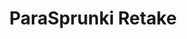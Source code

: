 ---
slug: parasprunki-retake-1966
title: ParaSprunki Retake
description: "ParaSprunki Retake is an exciting online game. Play for free directly in your browser!"
icon: /images/popular_mods/ParaSprunki Retake.png
url: https://wowtbc.net/sprunkin/parasite-retake/index.html
previewImage: /images/popular_mods/ParaSprunki Retake.png
type: popular mods

# SEO配置
seo:
  title: "ParaSprunki Retake - Play Free Online Game | Fun Browser Games"
  description: "ParaSprunki Retake - Play this fun online game for free in your browser. No download required!"
  ogImage: "/images/popular_mods/ParaSprunki Retake.png"
  keywords: "parasprunki-retake-1966, online game, browser game, free game, popular mods game, play online"

videoUrls:
  - https://www.youtube.com/embed/example1
  - https://www.youtube.com/embed/example2

whyPlay:
  title: "Why Play ParaSprunki Retake?"
  items:
    - "Immersive Gameplay: ParaSprunki Retake offers an engaging and immersive gaming experience that will keep you entertained for hours"
    - "Challenging Levels: Test your skills with increasingly difficult challenges and obstacles"
    - "Beautiful Graphics: Enjoy stunning visuals and smooth animations that bring the game world to life"
    - "Regular Updates: New content and features are added regularly to keep the game fresh and exciting"
    - "Free to Play: Experience all the fun without spending a penny"
    - "Community Features: Connect with other players, share strategies, and compete for high scores"
    - "Cross-Platform: Play on any device with a web browser, no downloads required"

features:
  title: "Key Features of ParaSprunki Retake"
  image: "/images/popular_mods/ParaSprunki Retake.png"
  items:
    - "Intuitive Controls: Easy to learn controls make ParaSprunki Retake accessible for players of all skill levels"
    - "Multiple Game Modes: Enjoy various gameplay options that provide different challenges and experiences"
    - "Character Customization: Personalize your gaming experience with unique characters and items"
    - "Achievement System: Complete special tasks to earn rewards and recognition"
    - "Leaderboards: Compete with players worldwide and see who can achieve the highest scores"

characteristics:
  title: "Game Characteristics"
  image: "/images/popular_mods/ParaSprunki Retake.png"
  items:
    - "Genre: Popular mods game with elements of strategy and skill"
    - "Difficulty: Suitable for both casual gamers and those seeking a challenge"
    - "Play Time: Quick sessions or extended gameplay, depending on your preference"
    - "Art Style: Vibrant and engaging visuals that enhance the gaming experience"
    - "Sound Design: Immersive audio that complements the gameplay perfectly"

info: "ParaSprunki Retake is an exciting online game that offers players a unique and engaging gaming experience. With its intuitive controls, stunning visuals, and challenging gameplay, ParaSprunki Retake provides hours of entertainment for players of all ages and skill levels. Whether you're looking for a quick gaming session during a break or an extended play session, ParaSprunki Retake delivers an immersive experience that will keep you coming back for more. The game features multiple levels of increasing difficulty, ensuring that players are constantly challenged as they progress. With regular updates adding new content and features, ParaSprunki Retake remains fresh and exciting, providing endless entertainment options for its growing community of players."

howToPlayIntro: "Welcome to ParaSprunki Retake! This guide will walk you through the basics and help you master the game. Whether you're a beginner or looking to improve your skills, these tips and instructions will enhance your gaming experience."

howToPlaySteps:
  - title: "Getting Started"
    description: "Begin your ParaSprunki Retake adventure by familiarizing yourself with the controls. Use your keyboard or mouse to navigate through the game interface. The tutorial will guide you through the basic mechanics and help you understand the objectives."
  - title: "Understanding the Objectives"
    description: "In ParaSprunki Retake, your main goal is to progress through levels by completing specific objectives. Each level presents unique challenges that require different strategies and approaches."
  - title: "Mastering the Controls"
    description: "Practice using the controls to improve your precision and reaction time. ParaSprunki Retake requires quick reflexes and strategic thinking to overcome obstacles and defeat opponents."
  - title: "Utilizing Power-ups"
    description: "Collect power-ups throughout the game to enhance your abilities and overcome difficult challenges. Each power-up offers unique advantages that can be crucial for success."
  - title: "Developing Strategies"
    description: "As you progress in ParaSprunki Retake, develop effective strategies for different scenarios. Analyze patterns, anticipate challenges, and adapt your approach to maximize your performance."

faq:
  title: "Frequently Asked Questions about ParaSprunki Retake"
  items:
    - question: "Is ParaSprunki Retake free to play?"
      answer: "Yes, ParaSprunki Retake is completely free to play directly in your web browser. No downloads or purchases are required to enjoy the full game experience."
    - question: "Can I play ParaSprunki Retake on mobile devices?"
      answer: "Yes, ParaSprunki Retake is optimized for both desktop and mobile play. You can enjoy the game on any device with a web browser and internet connection."
    - question: "Are there any in-game purchases?"
      answer: "While ParaSprunki Retake is free to play, there may be optional in-game purchases available for cosmetic items or additional features that don't affect core gameplay."
    - question: "How often is ParaSprunki Retake updated?"
      answer: "The developers regularly update ParaSprunki Retake with new content, features, and improvements based on player feedback and game performance."
    - question: "Can I play ParaSprunki Retake offline?"
      answer: "Currently, ParaSprunki Retake requires an internet connection to play as it's a browser-based online game."
    - question: "Is ParaSprunki Retake suitable for children?"
      answer: "Yes, ParaSprunki Retake is designed to be family-friendly and suitable for players of all ages."
    - question: "How do I report bugs or issues?"
      answer: "If you encounter any problems while playing ParaSprunki Retake, you can report them through the game's support page or contact the developers directly through their website."
    - question: "Still Have Questions?"
      answer: "If you have additional questions about ParaSprunki Retake that aren't covered in this FAQ, please visit our support center or contact our customer service team for assistance."
---